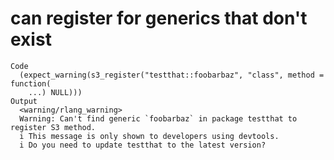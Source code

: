 # can register for generics that don't exist

    Code
      (expect_warning(s3_register("testthat::foobarbaz", "class", method = function(
        ...) NULL)))
    Output
      <warning/rlang_warning>
      Warning: Can't find generic `foobarbaz` in package testthat to register S3 method.
      i This message is only shown to developers using devtools.
      i Do you need to update testthat to the latest version?


